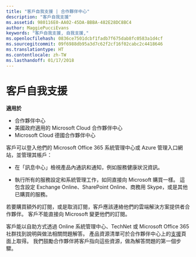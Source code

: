 ```yaml
---
title: "客戶自我支援 | 合作夥伴中心"
description: "客戶自我支援"
ms.assetid: 980116E0-AA02-45DA-BBBA-482E28DC8BC4
author: MaggiePucciEvans
keywords: "客戶自我支援, 自我支援,"
ms.openlocfilehash: 0836ce7501dcbf1fadb7f675dab8fc0583a1d4cf
ms.sourcegitcommit: 09f6988db95a3d7c62f2cf16f02cabc2c4418646
ms.translationtype: HT
ms.contentlocale: zh-TW
ms.lasthandoff: 01/17/2018
---
```

# <a name="customer-self-support"></a>客戶自我支援

**適用於**

-  合作夥伴中心
-  美國政府適用的 Microsoft Cloud 合作夥伴中心
-  Microsoft Cloud 德國合作夥伴中心

客戶可以登入他們的 Microsoft Office 365 系統管理中心或 Azure 管理入口網站，並管理其帳戶：

-   在「訊息中心」檢視產品內通訊和通知，例如服務健康狀況資訊。

-   執行所有的服務設定和系統管理工作，如同直接向 Microsoft 購買一樣。 這包含設定 Exchange Online、SharePoint Online、商務用 Skype，或是其他已購買的服務。

若要購買額外的訂閱，或是取消訂閱，客戶應該連絡他們的雲端解決方案提供者合作夥伴。 客戶不能直接向 Microsoft 變更他們的訂閱。

客戶能以自助方式透過 Online 系統管理中心、TechNet 或 Microsoft Office 365 社群找到說明與做法相關問題解答。 產品資源清單可於合作夥伴中心上的[支援](https://partnercenter.microsoft.com/partner/support)頁面上取得。 我們鼓勵合作夥伴將客戶指向這些資源，做為解答問題的第一個步驟。

 

 



